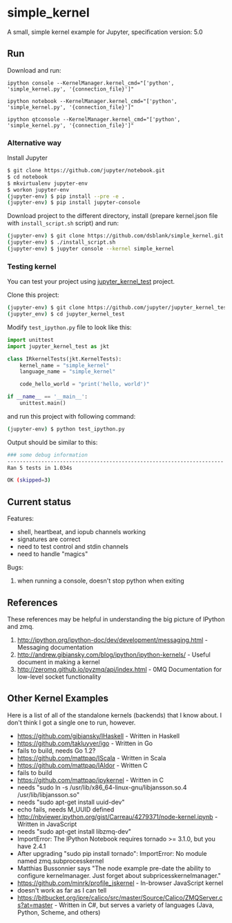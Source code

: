 simple_kernel
=============

A small, simple kernel example for Jupyter, specification version: 5.0

## Run

Download and run:

`ipython console --KernelManager.kernel_cmd="['python', 'simple_kernel.py', '{connection_file}']"`

`ipython notebook --KernelManager.kernel_cmd="['python', 'simple_kernel.py', '{connection_file}']"`

`ipython qtconsole --KernelManager.kernel_cmd="['python', 'simple_kernel.py', '{connection_file}']"`

### Alternative way

Install Jupyter

```Bash
$ git clone https://github.com/jupyter/notebook.git
$ cd notebook
$ mkvirtualenv jupyter-env
$ workon jupyter-env
(jupyter-env) $ pip install --pre -e .
(jupyter-env) $ pip install jupyter-console
```

Download project to the different directory, install (prepare kernel.json file with `install_script.sh` script) and run:

```Bash
(jupyter-env) $ git clone https://github.com/dsblank/simple_kernel.git
(jupyter-env) $ ./install_script.sh
(jupyter-env) $ jupyter console --kernel simple_kernel
```

### Testing kernel

You can test your project using [jupyter_kernel_test](https://github.com/jupyter/jupyter_kernel_test) project.

Clone this project:

```Bash
(jupyter-env) $ git clone https://github.com/jupyter/jupyter_kernel_test
(jupyter_env) $ cd jupyter_kernel_test
```

Modify `test_ipython.py` file to look like this:

```Python
import unittest
import jupyter_kernel_test as jkt

class IRkernelTests(jkt.KernelTests):
    kernel_name = "simple_kernel"
    language_name = "simple_kernel"

    code_hello_world = "print('hello, world')"

if __name__ == '__main__':
    unittest.main()
```

and run this project with following command:

```Bash
(jupyter-env) $ python test_ipython.py
```

Output should be similar to this:

```Bash
### some debug information
----------------------------------------------------------------------
Ran 5 tests in 1.034s

OK (skipped=3)
```

Current status
----------

Features:

* shell, heartbeat, and iopub channels working
* signatures are correct
* need to test control and stdin channels
* need to handle "magics"

Bugs:

1. when running a console, doesn't stop python when exiting

References
----------

These references may be helpful in understanding the big picture of IPython and zmq.

1. http://ipython.org/ipython-doc/dev/development/messaging.html - Messaging documentation
2. http://andrew.gibiansky.com/blog/ipython/ipython-kernels/ - Useful document in making a kernel
3. http://zeromq.github.io/pyzmq/api/index.html - 0MQ Documentation for low-level socket functionality

Other Kernel Examples
---------------------

Here is a list of all of the standalone kernels (backends) that I know about. I don't think I got a single one to run, however.

* https://github.com/gibiansky/IHaskell - Written in Haskell
* https://github.com/takluyver/igo - Written in Go
 * fails to build, needs Go 1.2?
* https://github.com/mattpap/IScala - Written in Scala
* https://github.com/mattpap/IAldor - Written C
 * fails to build
* https://github.com/mattpap/ipykernel - Written in C
 *  needs "sudo ln -s /usr/lib/x86_64-linux-gnu/libjansson.so.4 /usr/lib/libjansson.so"
 *  needs "sudo apt-get install uuid-dev"
 *  echo fails, needs M_UUID defined
* http://nbviewer.ipython.org/gist/Carreau/4279371/node-kernel.ipynb - Written in JavaScript
 * needs "sudo apt-get install libzmq-dev"
 * ImportError: The IPython Notebook requires tornado >= 3.1.0, but you have 2.4.1
 * After upgrading "sudo pip install tornado": ImportError: No module named zmq.subprocesskernel
 * Matthias Bussonnier says "The node example pre-date the ability to configure kernelmanager. Just forget about subpricesskernelmanager."
* https://github.com/minrk/profile_jskernel - In-browser JavaScript kernel
 * doesn't work as far as I can tell
* https://bitbucket.org/ipre/calico/src/master/Source/Calico/ZMQServer.cs?at=master - Written in C#, but serves a variety of languages (Java, Python, Scheme, and others)

